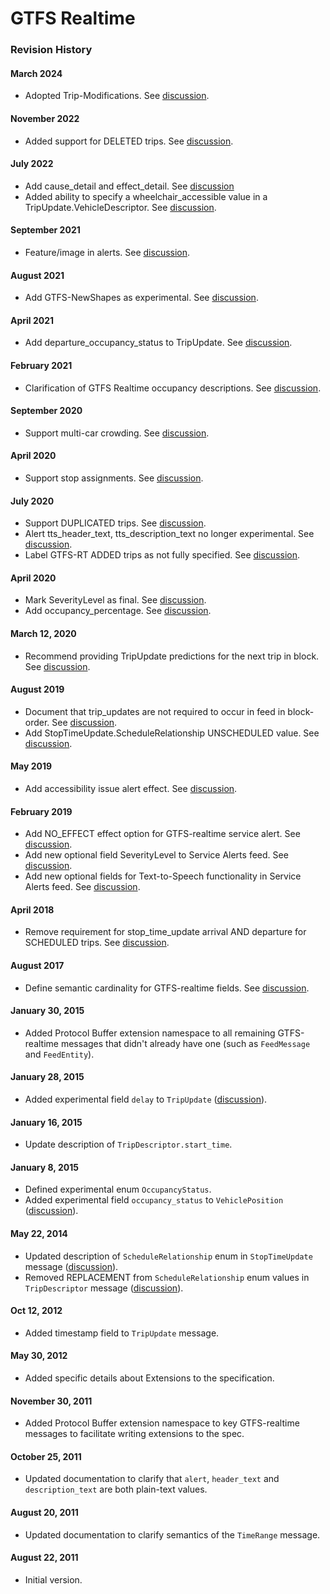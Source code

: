 # GTFS Realtime 

### Revision History

#### March 2024

* Adopted Trip-Modifications. See [discussion](https://github.com/google/transit/pull/403).

#### November 2022

* Added support for DELETED trips. See [discussion](https://github.com/google/transit/pull/352).

#### July 2022

* Add cause_detail and effect_detail. See [discussion](https://github.com/google/transit/pull/332)
* Added ability to specify a wheelchair_accessible value in a TripUpdate.VehicleDescriptor. See [discussion](https://github.com/google/transit/pull/340).

#### September 2021

* Feature/image in alerts. See [discussion](https://github.com/google/transit/pull/283).

#### August 2021

* Add GTFS-NewShapes as experimental. See [discussion](https://github.com/google/transit/pull/272).

#### April 2021

* Add departure_occupancy_status to TripUpdate. See [discussion](https://github.com/google/transit/pull/260).

#### February 2021

* Clarification of GTFS Realtime occupancy descriptions. See [discussion](https://github.com/google/transit/pull/259).

#### September 2020 

* Support multi-car crowding. See [discussion](https://github.com/google/transit/pull/237).

#### April 2020

* Support stop assignments. See [discussion](https://github.com/google/transit/pull/219).

#### July 2020

* Support DUPLICATED trips. See [discussion](https://github.com/google/transit/pull/221).
* Alert tts_header_text, tts_description_text no longer experimental. See [discussion](https://github.com/google/transit/pull/229).
* Label GTFS-RT ADDED trips as not fully specified. See [discussion](https://github.com/google/transit/pull/230).

#### April 2020

* Mark SeverityLevel as final. See [discussion](https://github.com/google/transit/pull/214).
* Add occupancy_percentage. See [discussion](https://github.com/google/transit/pull/213).

#### March 12, 2020

* Recommend providing TripUpdate predictions for the next trip in block. See [discussion](https://github.com/google/transit/pull/206).

#### August 2019

* Document that trip_updates are not required to occur in feed in block-order. See [discussion](https://github.com/google/transit/pull/176).
* Add StopTimeUpdate.ScheduleRelationship UNSCHEDULED value. See [discussion](https://github.com/google/transit/pull/173).

#### May 2019

* Add accessibility issue alert effect. See [discussion](https://github.com/google/transit/pull/164).

#### February 2019

* Add NO_EFFECT effect option for GTFS-realtime service alert. See [discussion](https://github.com/google/transit/pull/137).
* Add new optional field SeverityLevel to Service Alerts feed. See [discussion](https://github.com/google/transit/pull/136).
* Add new optional fields for Text-to-Speech functionality in Service Alerts feed. See [discussion](https://github.com/google/transit/pull/135).

#### April 2018

* Remove requirement for stop_time_update arrival AND departure for SCHEDULED trips. See [discussion](https://github.com/google/transit/pull/165).

#### August 2017

* Define semantic cardinality for GTFS-realtime fields. See [discussion](https://github.com/google/transit/pull/64).

#### January 30, 2015

* Added Protocol Buffer extension namespace to all remaining GTFS-realtime messages that didn't already have one (such as `FeedMessage` and `FeedEntity`).

#### January 28, 2015

* Added experimental field `delay` to `TripUpdate` ([discussion](https://groups.google.com/forum/#!topic/gtfs-realtime/NsTIRQdMNN8)).

#### January 16, 2015

* Update description of `TripDescriptor.start_time`.

#### January 8, 2015

* Defined experimental enum `OccupancyStatus`.
* Added experimental field `occupancy_status` to `VehiclePosition` ([discussion](https://groups.google.com/forum/#!topic/gtfs-realtime/_HtNTGp5LxM)).

#### May 22, 2014

* Updated description of `ScheduleRelationship` enum in `StopTimeUpdate` message ([discussion](https://groups.google.com/forum/#!topic/gtfs-realtime/77c3WZrGBnI)).
* Removed REPLACEMENT from `ScheduleRelationship` enum values in `TripDescriptor` message ([discussion](https://groups.google.com/forum/#!topic/gtfs-realtime/77c3WZrGBnI)).

#### Oct 12, 2012

* Added timestamp field to `TripUpdate` message.

#### May 30, 2012

* Added specific details about Extensions to the specification.

#### November 30, 2011

* Added Protocol Buffer extension namespace to key GTFS-realtime messages to facilitate writing extensions to the spec.

#### October 25, 2011

* Updated documentation to clarify that `alert`, `header_text` and `description_text` are both plain-text values.

#### August 20, 2011

* Updated documentation to clarify semantics of the `TimeRange` message.

#### August 22, 2011

* Initial version.